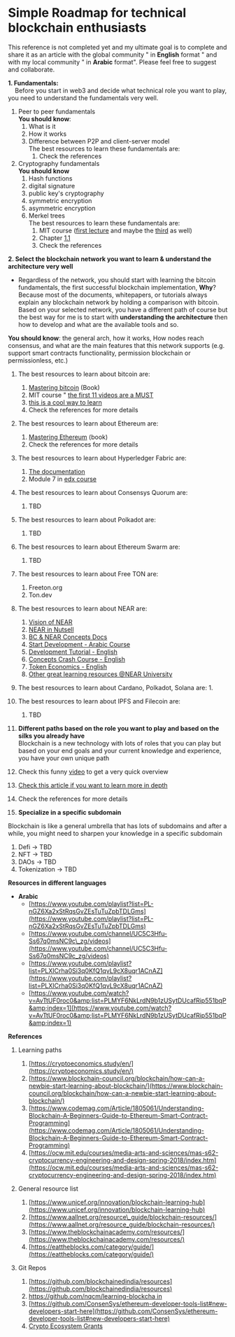 # Simple Roadmap for technical blockchain enthusiasts

This reference is not completed yet and my ultimate goal is to complete and share it as an article with the global
community &quot; in **English** format &quot; and with my local community &quot; in **Arabic** format&quot;. Please feel
free to suggest and collaborate.

**1. Fundamentals:**  
&nbsp;&nbsp;&nbsp;&nbsp;Before you start in web3 and decide what technical role you want to play, you need to understand
the fundamentals very well.

1. Peer to peer fundamentals  
    **You should know**:
   1. What is it
   2. How it works  
   3. Difference between P2P and client-server model  
   The best resources to learn these fundamentals are:  
      1. Check the references
2. Cryptography fundamentals  
   **You should know**
    1. Hash functions
    2. digital signature
    3. public key's cryptography
    4. symmetric encryption
    5. asymmetric encryption
    6. Merkel trees  
       The best resources to learn these fundamentals are:
        1. MIT
           course ([first lecture](https://www.youtube.com/watch?v=IJquEYhiq_U&amp;list=PLUl4u3cNGP61KHzhg3JIJdK08JLSlcLId&amp;index=1)
           and maybe the [third](https://www.youtube.com/watch?v=0Q5IimX-AAc&list=PLUl4u3cNGP61KHzhg3JIJdK08JLSlcLId&index=4) as well)
        2. Chapter [1.1](https://cryptoeconomics.study/docs/en/sync/getting-started-course-overview)
        3. Check the references

**2. Select the blockchain network you want to learn &amp; understand the architecture very well**

* Regardless of the network, you should start with learning the bitcoin fundamentals, the first successful blockchain
  implementation, **Why**? Because most of the documents, whitepapers, or tutorials always explain any blockchain
  network by holding a comparison with bitcoin. Based on your selected network, you have a different path of course but
  the best way for me is to start with **understanding the architecture** then how to develop and what are the available
  tools and so.

**You should know**: the general arch, how it works, How nodes reach consensus, and what are the main features that this
network supports (e.g. support smart contracts functionality, permission blockchain or permissionless, etc.)

1. The best resources to learn about bitcoin are:
    1. [Mastering bitcoin](https://github.com/bitcoinbook/bitcoinbook) (Book)
    2. MIT course
       &quot; [the first 11 videos are a MUST](https://www.youtube.com/watch?v=IJquEYhiq_U&amp;list=PLUl4u3cNGP61KHzhg3JIJdK08JLSlcLId&amp;index=1)
    3. [this is a cool way to learn](https://cryptoeconomics.study/docs/en/sync/getting-started-course-overview)
    4. Check the references for more details

2. The best resources to learn about Ethereum are:
    1. [Mastering Ethereum](https://github.com/ethereumbook/ethereumbook) (book)
    2. Check the references for more details
3. The best resources to learn about Hyperledger Fabric are:
    1. [The documentation](https://hyperledger-fabric.readthedocs.io/en/v1.0.5/?fbclid=IwAR1hpDfbaqg5RKCOu00YRIGGgx82miIwuahEV8EW9fkdufXspSuQzGNUmzQ)
    2. Module 7
       in [edx course](https://l.facebook.com/l.php?u=https%3A%2F%2Fcourses.edx.org%2Fcourses%2Fcourse-v1%3ALinuxFoundationX%2BLFS171x%2B3T2017%2Fcourse%2F%3Ffbclid%3DIwAR3p1ZYUNPj9wX0OFwo82-q4vBHuzBSOqwvqwPyOPaerO4QnFkRRFhjoBuM&amp;h=AT0M6kTMvcWBbAQclV73fzPfzEpISbWuTr012huHiCrgpgfus5EHHbaaP1UoUeFjFHBzt0cY0yaZmb3BfjL6H-vLZw5SYyUxTjdZBNFb-HfIj0_iN3UPvWwcTQ)
4. The best resources to learn about Consensys Quorum are:
    1. TBD
5. The best resources to learn about Polkadot are:
    1. TBD
6. The best resources to learn about Ethereum Swarm are:
    1. TBD
7. The best resources to learn about Free TON are:
    1. Freeton.org
    2. Ton.dev
8. The best resources to learn about NEAR are:
    1. [Vision of NEAR](https://near.org/blog/the-near-foundations-vision-for-the-future/)
    2. [NEAR in Nutsell](https://docs.google.com/document/d/1fG3PNTKw727Z5SVyUbJ2nnxn5MZNSGYEZIU2Y7XtlYY/)
    3. [BC & NEAR Concepts Docs](https://docs.near.org/concepts/basics/protocol)
    4. [Start Development - Arabic Course](https://www.udemy.com/course/introduction-to-blockchain-in-arabic/#:~:text=%D9%8A%D9%82%D9%88%D9%85%20%D8%B4%D8%AE%D8%B5%20%D9%85%D8%A7%20%D8%A8%D8%AA%D8%AD%D9%85%D9%8A%D9%84%20%D8%A8%D8%B1%D9%85%D8%AC%D9%8A%D8%A9,%D8%B9%D9%84%D9%89%20%D8%A7%D8%B9%D8%AA%D8%A8%D8%A7%D8%B1%20%D8%A3%D9%86%D9%87%D8%A7%20%D8%A3%D8%B5%D8%A8%D8%AD%D8%AA%20%D8%B9%D8%A7%D9%85%D8%A9)
    5. [Development Tutorial - English ](https://dacade.org/communities/near)
    6. [Concepts Crash Course - English ](https://www.youtube.com/playlist?list=PL9tzQn_TEuFWJwvBg5V6EVa2DtYL_-2lJ)
    7. [Token Economics - English ](https://www.youtube.com/playlist?list=PLsJWgOB5mIMCMxQVvWAP4xi19EOkHcBNN)
    8. [Other great learning resources @NEAR University](https://www.near.university/learn/by-yourself)


9. The best resources to learn about Cardano, Polkadot, Solana are:
    1. 
10. The best resources to learn about IPFS and Filecoin are:
    1. TBD
11. **Different paths based on the role you want to play and based on the silks you already have**  
    Blockchain is a new technology with lots of roles that you can play but based on your end goals and your current
    knowledge and experience, you have your own unique path
12. Check this funny [video](https://www.youtube.com/watch?v=J7cv8vljQ4s&amp;feature=youtu.be) to get a very quick
    overview
13. [Check this article if you want to learn more in depth](https://medium.com/coinmonks/to-be-a-blockchain-developer-or-to-be-dapps-developer-fe6618f44dd1)
14. Check the references for more details
15. **Specialize in a specific subdomain**

Blockchain is like a general umbrella that has lots of subdomains and after a while, you might need to sharpen your
knowledge in a specific subdomain

1. Defi → TBD
2. NFT → TBD
3. DAOs → TBD
4. Tokenization → TBD

**Resources in different languages**

- **Arabic**
    - [https://www.youtube.com/playlist?list=PL-nGZ6Xa2xStRqsGvZEsTuTuZpbTDLGms](https://www.youtube.com/playlist?list=PL-nGZ6Xa2xStRqsGvZEsTuTuZpbTDLGms)
    - [https://www.youtube.com/channel/UC5C3Hfu-Ss67q0msNC9c\_zg/videos](https://www.youtube.com/channel/UC5C3Hfu-Ss67q0msNC9c_zg/videos)
    - [https://www.youtube.com/playlist?list=PLXICrha0Si3q0KfQ1qvL9cX8uqr1ACnAZ](https://www.youtube.com/playlist?list=PLXICrha0Si3q0KfQ1qvL9cX8uqr1ACnAZ)
    - [https://www.youtube.com/watch?v=AvTtUF0roc0&amp;list=PLMYF6NkLrdN9b1zUSytDUcafRip551bqP&amp;index=1](https://www.youtube.com/watch?v=AvTtUF0roc0&amp;list=PLMYF6NkLrdN9b1zUSytDUcafRip551bqP&amp;index=1)

**References**

1. Learning paths
    1. [https://cryptoeconomics.study/en/](https://cryptoeconomics.study/en/)
    2. [https://www.blockchain-council.org/blockchain/how-can-a-newbie-start-learning-about-blockchain/](https://www.blockchain-council.org/blockchain/how-can-a-newbie-start-learning-about-blockchain/)
    3. [https://www.codemag.com/Article/1805061/Understanding-Blockchain-A-Beginners-Guide-to-Ethereum-Smart-Contract-Programming](https://www.codemag.com/Article/1805061/Understanding-Blockchain-A-Beginners-Guide-to-Ethereum-Smart-Contract-Programming)
    4. [https://ocw.mit.edu/courses/media-arts-and-sciences/mas-s62-cryptocurrency-engineering-and-design-spring-2018/index.htm](https://ocw.mit.edu/courses/media-arts-and-sciences/mas-s62-cryptocurrency-engineering-and-design-spring-2018/index.htm)
2. General resource list
    1. [https://www.unicef.org/innovation/blockchain-learning-hub](https://www.unicef.org/innovation/blockchain-learning-hub)
    2. [https://www.aallnet.org/resource\_guide/blockchain-resources/](https://www.aallnet.org/resource_guide/blockchain-resources/)
    3. [https://www.theblockchainacademy.com/resources/](https://www.theblockchainacademy.com/resources/)
    4. [https://eattheblocks.com/category/guide/](https://eattheblocks.com/category/guide/)

3. Git Repos
    1. [https://github.com/blockchainedindia/resources](https://github.com/blockchainedindia/resources)
    2. [https://github.com/nqcm/learning-blockcha in](https://github.com/nqcm/learning-blockchain)
    3. [https://github.com/ConsenSys/ethereum-developer-tools-list#new-developers-start-here](https://github.com/ConsenSys/ethereum-developer-tools-list#new-developers-start-here)
    4. [Crypto Ecosystem Grants](https://github.com/amy-jung/crypto-ecosystem-grants/blob/main/README.md)
